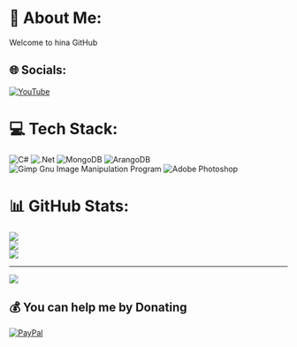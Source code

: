 # 💫 About Me:
Welcome to hina GitHub


## 🌐 Socials:
[![YouTube](https://img.shields.io/badge/YouTube-%23FF0000.svg?logo=YouTube&logoColor=white)](https://youtube.com/c/https://www.youtube.com/channel/UCefb36zIicMTLXsWdPLRBTg) 

# 💻 Tech Stack:
![C#](https://img.shields.io/badge/c%23-%23239120.svg?style=flat&logo=c-sharp&logoColor=white) ![.Net](https://img.shields.io/badge/.NET-5C2D91?style=flat&logo=.net&logoColor=white) ![MongoDB](https://img.shields.io/badge/MongoDB-%234ea94b.svg?style=flat&logo=mongodb&logoColor=white) ![ArangoDB](https://img.shields.io/badge/mysql-%2300f.svg?style=flat&logo=mysql&logoColor=white) ![Gimp Gnu Image Manipulation Program](https://img.shields.io/badge/Gimp-657D8B?style=flat&logo=gimp&logoColor=FFFFFF) ![Adobe Photoshop](https://img.shields.io/badge/adobephotoshop-%2331A8FF.svg?style=flat&logo=adobephotoshop&logoColor=white)
# 📊 GitHub Stats:
![](https://github-readme-stats.vercel.app/api?username=id3v1669&theme=dark&hide_border=false&include_all_commits=false&count_private=false)<br/>
![](https://github-readme-streak-stats.herokuapp.com/?user=id3v1669&theme=dark&hide_border=false)<br/>
![](https://github-readme-stats.vercel.app/api/top-langs/?username=id3v1669&theme=dark&hide_border=false&include_all_commits=false&count_private=false&layout=compact)

---
[![](https://visitcount.itsvg.in/api?id=id3v1669&icon=2&color=3)](https://visitcount.itsvg.in)

  ## 💰 You can help me by Donating
  [![PayPal](https://img.shields.io/badge/PayPal-00457C?style=for-the-badge&logo=paypal&logoColor=white)](https://paypal.me/id3v1669) 

  <!-- Proudly created with GPRM ( https://gprm.itsvg.in ) -->
  
